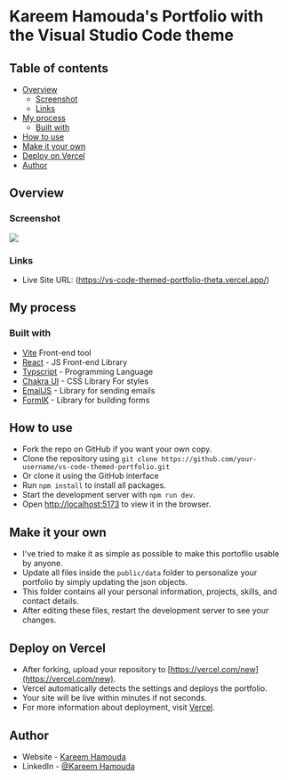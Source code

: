 # Kareem Hamouda's Portfolio with the Visual Studio Code theme

## Table of contents

- [Overview](#overview)
  - [Screenshot](#screenshot)
  - [Links](#links)
- [My process](#my-process)
  - [Built with](#built-with)
- [How to use](#how-to-use)
- [Make it your own](#make-it-your-own)
- [Deploy on Vercel](#deploy-on-vercel)
- [Author](#author)

## Overview

### Screenshot

![](/assets/project-vscode.webp)

### Links

- Live Site URL: (https://vs-code-themed-portfolio-theta.vercel.app/)

## My process

### Built with

- [Vite](https://vitejs.dev/) Front-end tool
- [React](https://reactjs.org/) - JS Front-end Library
- [Typscript](https://www.typescriptlang.org/) - Programming Language
- [Chakra UI](https://chakra-ui.com/) - CSS Library For styles
- [EmailJS](https://www.emailjs.com/) - Library for sending emails
- [FormIK](https://formik.org/) - Library for building forms

## How to use

- Fork the repo on GitHub if you want your own copy.
- Clone the repository using `git clone https://github.com/your-username/vs-code-themed-portfolio.git`
- Or clone it using the GitHub interface
- Run `npm install` to install all packages.
- Start the development server with `npm run dev`.
- Open [http://localhost:5173](http://localhost:5173) to view it in the browser.

## Make it your own

- I've tried to make it as simple as possible to make this portoflio usable by anyone.
- Update all files inside the `public/data` folder to personalize your portfolio by simply updating the json objects.
- This folder contains all your personal information, projects, skills, and contact details.
- After editing these files, restart the development server to see your changes.

## Deploy on Vercel

- After forking, upload your repository to [https://vercel.com/new](https://vercel.com/new).
- Vercel automatically detects the settings and deploys the portfolio.
- Your site will be live within minutes if not seconds.
- For more information about deployment, visit [Vercel](https://vercel.com/).

## Author

- Website - [Kareem Hamouda](https://vs-code-themed-portfolio-theta.vercel.app/)
- LinkedIn - [@Kareem Hamouda](https://www.linkedin.com/in/kareem-hamouda/)
